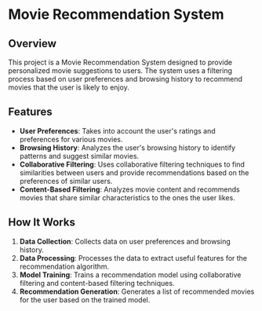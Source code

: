 # Movie Recommendation System

## Overview

This project is a Movie Recommendation System designed to provide personalized movie suggestions to users. The system uses a filtering process based on user preferences and browsing history to recommend movies that the user is likely to enjoy.

## Features

- **User Preferences**: Takes into account the user's ratings and preferences for various movies.
- **Browsing History**: Analyzes the user's browsing history to identify patterns and suggest similar movies.
- **Collaborative Filtering**: Uses collaborative filtering techniques to find similarities between users and provide recommendations based on the preferences of similar users.
- **Content-Based Filtering**: Analyzes movie content and recommends movies that share similar characteristics to the ones the user likes.

## How It Works

1. **Data Collection**: Collects data on user preferences and browsing history.
2. **Data Processing**: Processes the data to extract useful features for the recommendation algorithm.
3. **Model Training**: Trains a recommendation model using collaborative filtering and content-based filtering techniques.
4. **Recommendation Generation**: Generates a list of recommended movies for the user based on the trained model.

